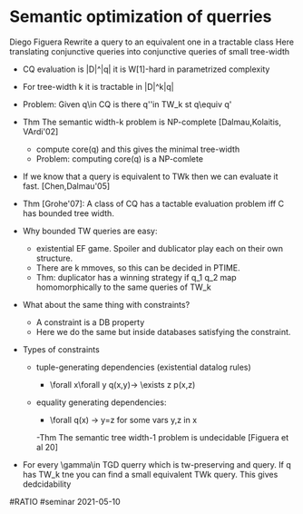 # Semantic optimization of querries

Diego Figuera
Rewrite a query to an equivalent one in a tractable class
Here translating conjunctive queries into conjunctive queries of small
tree-width

- CQ evaluation is |D|^|q| it is W[1]-hard in parametrized complexity
- For tree-width k it is tractable in |D|^k|q|
  
- Problem: Given q\in CQ is there q''in TW_k st q\equiv q'

- Thm The semantic width-k problem is NP-complete [Dalmau,Kolaitis, VArdi'02]
  - compute core(q) and this gives the minimal tree-width
  - Problem: computing core(q) is a NP-comlete

- If we know that a query is equivalent to TWk then we can evaluate it fast. [Chen,Dalmau'05]

- Thm [Grohe'07]: A class of CQ has a tactable evaluation problem iff C has bounded
  tree width.

- Why bounded TW queries are easy:
  - existential EF game. Spoiler and dublicator play each on their own structure.
  - There are k mmoves, so this can be decided in PTIME.
  - Thm: duplicator has a winning strategy if q_1 q_2 map homomorphically to the same queries of
    TW_k

- What about the same thing with constraints?
  - A constraint is a DB property
  - Here we do the same but inside databases satisfying the constraint.
- Types of constraints
  - tuple-generating dependencies (existential datalog rules)
    - \forall x\forall y q(x,y)-> \exists z p(x,z)
  - equality generating dependencies:
    - \forall q(x) -> y=z for some vars y,z in x
  
	-Thm The semantic tree width-1 problem is undecidable [Figuera et al 20]

- For every \gamma\in TGD querry which is tw-preserving and query. If q has TW_k
  tne you can find a small equivalent TWk query. This gives dedcidability






#RATIO
#seminar 2021-05-10